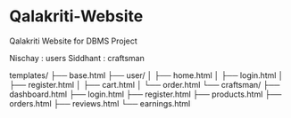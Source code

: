 # Qalakriti-Website
Qalakriti Website for DBMS Project

Nischay : users
Siddhant : craftsman 

templates/
├── base.html
├── user/
│   ├── home.html
│   ├── login.html
│   ├── register.html
│   ├── cart.html
│   └── order.html
└── craftsman/
    ├── dashboard.html
    ├── login.html
    ├── register.html
    ├── products.html
    ├── orders.html
    ├── reviews.html
    └── earnings.html

